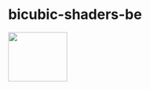 # bicubic-shaders-be
<img align="left" width="120" height="100" src="https://github.com/Mcbamboo/bicubic-shaders-be/blob/703761593afdabd1b1f995d38902607fdc231b9c/ss/Screenshot_20210506-021237.png">
